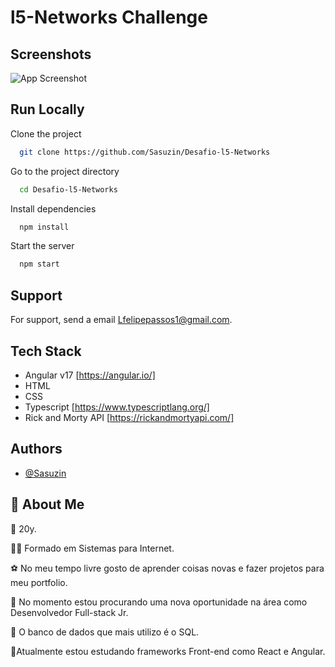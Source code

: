 
# l5-Networks Challenge


## Screenshots

![App Screenshot](https://via.placeholder.com/468x300?text=App+Screenshot+Here)


## Run Locally

Clone the project

```bash
  git clone https://github.com/Sasuzin/Desafio-l5-Networks
```

Go to the project directory

```bash
  cd Desafio-l5-Networks
```

Install dependencies

```bash
  npm install
```

Start the server

```bash
  npm start
```


## Support

For support, send a email Lfelipepassos1@gmail.com.

## Tech Stack

- Angular v17 [https://angular.io/]  
- HTML
- CSS
- Typescript [https://www.typescriptlang.org/]
- Rick and Morty API [https://rickandmortyapi.com/]



## Authors

- [@Sasuzin](https://github.com/Sasuzin)


## 🚀 About Me
🥳 20y.

👩‍💻 Formado em Sistemas para Internet.

⚽ No meu tempo livre gosto de aprender coisas novas e fazer projetos para meu portfolio.

🦉 No momento estou procurando uma nova oportunidade na área como Desenvolvedor Full-stack Jr.

🎲 O banco de dados que mais utilizo é o SQL.

🚀Atualmente estou estudando frameworks Front-end como React e Angular.


